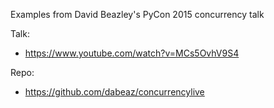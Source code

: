 Examples from David Beazley's PyCon 2015 concurrency talk

Talk:
- https://www.youtube.com/watch?v=MCs5OvhV9S4

Repo:
- https://github.com/dabeaz/concurrencylive

